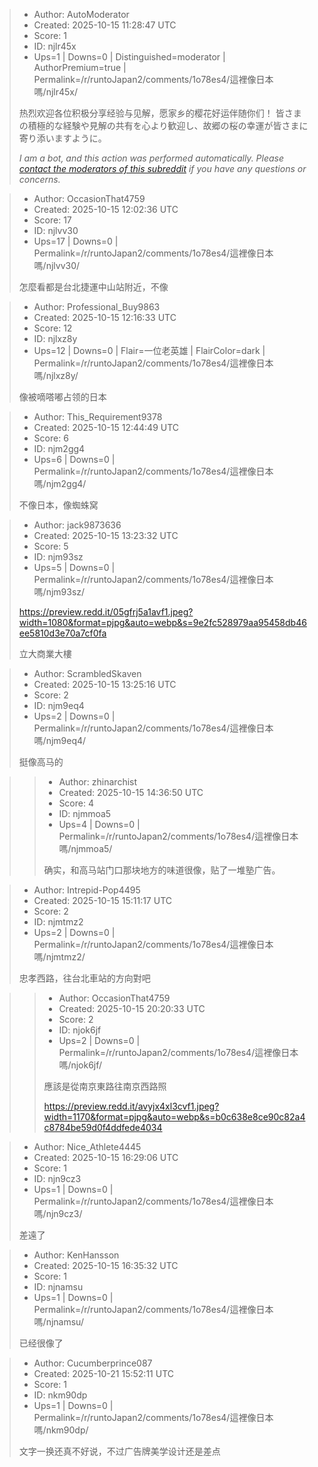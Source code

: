 > - Author: AutoModerator
> - Created: 2025-10-15 11:28:47 UTC
> - Score: 1
> - ID: njlr45x
> - Ups=1 | Downs=0 | Distinguished=moderator | AuthorPremium=true | Permalink=/r/runtoJapan2/comments/1o78es4/這裡像日本嗎/njlr45x/
>
> 热烈欢迎各位积极分享经验与见解，愿家乡的樱花好运伴随你们！
> 皆さまの積極的な経験や見解の共有を心より歓迎し、故郷の桜の幸運が皆さまに寄り添いますように。
> 
> *I am a bot, and this action was performed automatically. Please [contact the moderators of this subreddit](/message/compose/?to=/r/runtoJapan2) if you have any questions or concerns.*

> - Author: OccasionThat4759
> - Created: 2025-10-15 12:02:36 UTC
> - Score: 17
> - ID: njlvv30
> - Ups=17 | Downs=0 | Permalink=/r/runtoJapan2/comments/1o78es4/這裡像日本嗎/njlvv30/
>
> 怎麼看都是台北捷運中山站附近，不像

> - Author: Professional_Buy9863
> - Created: 2025-10-15 12:16:33 UTC
> - Score: 12
> - ID: njlxz8y
> - Ups=12 | Downs=0 | Flair=一位老英雄 | FlairColor=dark | Permalink=/r/runtoJapan2/comments/1o78es4/這裡像日本嗎/njlxz8y/
>
> 像被嘀嗒嘟占领的日本

> - Author: This_Requirement9378
> - Created: 2025-10-15 12:44:49 UTC
> - Score: 6
> - ID: njm2gg4
> - Ups=6 | Downs=0 | Permalink=/r/runtoJapan2/comments/1o78es4/這裡像日本嗎/njm2gg4/
>
> 不像日本，像蜘蛛窝

> - Author: jack9873636
> - Created: 2025-10-15 13:23:32 UTC
> - Score: 5
> - ID: njm93sz
> - Ups=5 | Downs=0 | Permalink=/r/runtoJapan2/comments/1o78es4/這裡像日本嗎/njm93sz/
>
> https://preview.redd.it/05gfrj5a1avf1.jpeg?width=1080&format=pjpg&auto=webp&s=9e2fc528979aa95458db46ee5810d3e70a7cf0fa
> 
> 立大商業大樓

> - Author: ScrambledSkaven
> - Created: 2025-10-15 13:25:16 UTC
> - Score: 2
> - ID: njm9eq4
> - Ups=2 | Downs=0 | Permalink=/r/runtoJapan2/comments/1o78es4/這裡像日本嗎/njm9eq4/
>
> 挺像高马的

>> - Author: zhinarchist
>> - Created: 2025-10-15 14:36:50 UTC
>> - Score: 4
>> - ID: njmmoa5
>> - Ups=4 | Downs=0 | Permalink=/r/runtoJapan2/comments/1o78es4/這裡像日本嗎/njmmoa5/
>>
>> 确实，和高马站门口那块地方的味道很像，贴了一堆塾广告。

> - Author: Intrepid-Pop4495
> - Created: 2025-10-15 15:11:17 UTC
> - Score: 2
> - ID: njmtmz2
> - Ups=2 | Downs=0 | Permalink=/r/runtoJapan2/comments/1o78es4/這裡像日本嗎/njmtmz2/
>
> 忠孝西路，往台北車站的方向對吧

>> - Author: OccasionThat4759
>> - Created: 2025-10-15 20:20:33 UTC
>> - Score: 2
>> - ID: njok6jf
>> - Ups=2 | Downs=0 | Permalink=/r/runtoJapan2/comments/1o78es4/這裡像日本嗎/njok6jf/
>>
>> 應該是從南京東路往南京西路照
>> 
>> https://preview.redd.it/avyjx4xl3cvf1.jpeg?width=1170&format=pjpg&auto=webp&s=b0c638e8ce90c82a4c8784be59d0f4ddfede4034

> - Author: Nice_Athlete4445
> - Created: 2025-10-15 16:29:06 UTC
> - Score: 1
> - ID: njn9cz3
> - Ups=1 | Downs=0 | Permalink=/r/runtoJapan2/comments/1o78es4/這裡像日本嗎/njn9cz3/
>
> 差遠了

> - Author: KenHansson
> - Created: 2025-10-15 16:35:32 UTC
> - Score: 1
> - ID: njnamsu
> - Ups=1 | Downs=0 | Permalink=/r/runtoJapan2/comments/1o78es4/這裡像日本嗎/njnamsu/
>
> 已经很像了

> - Author: Cucumberprince087
> - Created: 2025-10-21 15:52:11 UTC
> - Score: 1
> - ID: nkm90dp
> - Ups=1 | Downs=0 | Permalink=/r/runtoJapan2/comments/1o78es4/這裡像日本嗎/nkm90dp/
>
> 文字一换还真不好说，不过广告牌美学设计还是差点
